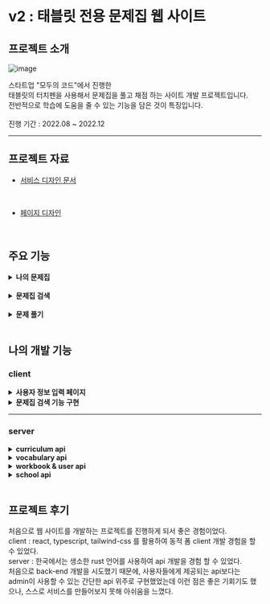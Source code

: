 # v2 : 태블릿 전용 문제집 웹 사이트

## 프로젝트 소개

![image](https://github.com/HungKungE/Jogiyo-v2/assets/84065412/33ff7a22-a540-4540-817a-5b3786429cb9)

스타트업 "모두의 코드"에서 진행한
</br>
태블릿의 터치펜을 사용해서 문제집을 풀고 채점 하는 사이트 개발 프로젝트입니다.
</br>
전반적으로 학습에 도움을 줄 수 있는 기능을 담은 것이 특징입니다.
</br>
</br>
진행 기간 : 2022.08 ~ 2022.12
</br>

---

## 프로젝트 자료

- [서비스 디자인 문서](https://docs.google.com/document/d/1sjdeP5pTJ3hGAOYfTTb8Vf2y_o755gf8aqhGPMYWu-M/edit#heading=h.7fet0jbsxwh6)

</br>

- [페이지 디자인](https://www.figma.com/file/Uj6PNk5oF0ZyyrbG5a6KxG/Jogiyo-v2-UI?type=design&node-id=0-1&mode=design&t=0DCZ4sSJPMo2RI8u-0)
</br>

## 주요 기능

<details>
<summary><b>나의 문제집</b></summary>
<div markdown="1">
  </br>
  내가 풀었던 문제집들을 확인하고 이어서 풀거나 오답노트 확인할 수 있다.
  </br>
  
  ![myStudyRoom1](https://github.com/HungKungE/Jogiyo-v2/assets/84065412/26154547-6306-4c09-a1f2-41a15a75cb7c)
![myStudyRoom2](https://github.com/HungKungE/Jogiyo-v2/assets/84065412/86104f46-5aaa-4199-954e-9ede14f43a47)

</div>
</details>
</br>
<details>
<summary><b>문제집 검색</b></summary>
<div markdown="1">
  </br>
  여러 조건을 통해서 문제집을 검색할 수 있다.
  </br>
  
  ![믄제집찾기](https://github.com/HungKungE/Jogiyo-v2/assets/84065412/de75c94c-bc7a-4735-b3ed-c0457e96f82e)

</div>
</details>
</br>
<details>
<summary><b>문제 풀기</b></summary>
<div markdown="1">
  </br>
  온라인으로 문제집을 풀면서 채점할 수 있다.
  </br>
  
  ![풀기](https://github.com/HungKungE/Jogiyo-v2/assets/84065412/ff15dc56-833e-4786-b4a4-ed6edf837369)
![풀기2](https://github.com/HungKungE/Jogiyo-v2/assets/84065412/e73a4d5a-2631-44ed-a176-f6b2c87e45bf)

</div>
</details>
</br>

## 나의 개발 기능

### client

<details>
<summary><b>사용자 정보 입력 페이지</b></summary>
<div markdown="1">
  </br>
  회원 가입 시, 사용자의 정보를 입력하는 페이지 디자인과 구현을 맡았다.
  </br>
  사용자의 닉네임, 학년, 학교 정보를 입력받는다.
  </br>
  
### 사용 skills
  <div>
    <img src="https://img.shields.io/badge/react-61DAFB?style=for-the-badge&logo=react&logoColor=black">
    <img src="https://img.shields.io/badge/Typescript-3178C6?style=for-the-badge&logo=typescript&logoColor=white">
    <img src="https://img.shields.io/badge/tailwindcss-F7DF1E?style=for-the-badge&logo=tailwindcss&logoColor=white">
  </div>

### 페이지 디자인

![정보입력](https://github.com/HungKungE/Jogiyo-v2/assets/84065412/fec1bed9-2f70-403c-b3a6-f403d5a9499a)

</div>
</details>

<details>
<summary><b>문제집 검색 기능 구현</b></summary>
<div markdown="1">
  </br>
  문제집 이름, 문제집 태그를 통해서 문제집을 검색하는 기능을 구현했다.
  </br>
  
### 사용 skills
  <div>
    <img src="https://img.shields.io/badge/react-61DAFB?style=for-the-badge&logo=react&logoColor=black">
    <img src="https://img.shields.io/badge/Typescript-3178C6?style=for-the-badge&logo=typescript&logoColor=white">
    <img src="https://img.shields.io/badge/tailwindcss-F7DF1E?style=for-the-badge&logo=tailwindcss&logoColor=white">
  </div>

### 페이지 디자인

![믄제집찾기](https://github.com/HungKungE/Jogiyo-v2/assets/84065412/2f6fb1cd-b74a-4e4c-b4ef-f806866dce49)

</div>
</details>

---

### server

<details>
<summary><b>curriculum api</b></summary>
<div markdown="1">
  </br>
    영어단어 암기 커리큘럼 서비스 관련 admin api를 구현했다.
  </br>
  
  - [curriculum 코드 확인](https://github.com/HungKungE/Jogiyo-v3/tree/main/code/v2/server/curriculum)
  
### 사용 skills
  <div>
    <img src="https://img.shields.io/badge/Rust-000000?style=for-the-badge&logo=rust&logoColor=white">
    <img src="https://img.shields.io/badge/sea_orm-000000?style=for-the-badge&logo=rust&logoColor=white">
    <img src="https://img.shields.io/badge/Multipart-000000?style=for-the-badge&logo=rust&logoColor=white">
  </div>
</div>
</details>

<details>
<summary><b>vocabulary api</b></summary>
<div markdown="1">
  </br>
    curriculum에서 사용하는 1일 치 단어들의 정보를 가져오는 api를 구현했다. 
  </br>

   - [vocabulary 코드 확인](https://github.com/HungKungE/Jogiyo-v3/tree/main/code/v2/server/voca)
  
### 사용 skills
  <div>
    <img src="https://img.shields.io/badge/Rust-000000?style=for-the-badge&logo=rust&logoColor=white">
    <img src="https://img.shields.io/badge/sea_orm-000000?style=for-the-badge&logo=rust&logoColor=white">
    <img src="https://img.shields.io/badge/ActiveModel-000000?style=for-the-badge&logo=rust&logoColor=white">
  </div>
</div>
</details>

<details>
<summary><b>workbook & user api</b></summary>
<div markdown="1">
  </br>
    사용자에게 제공하는 문제집 관련 데이터와 사용자의 정보를 가져오는 api를 구현했다. 
  </br>

  - [workbook 코드 확인](https://github.com/HungKungE/Jogiyo-v3/tree/main/code/v2/server/workbook)
  - [user 코드 확인](https://github.com/HungKungE/Jogiyo-v3/tree/main/code/v2/server/user)
  
### 사용 skills
  <div>
    <img src="https://img.shields.io/badge/Rust-000000?style=for-the-badge&logo=rust&logoColor=white">
    <img src="https://img.shields.io/badge/sea_orm-000000?style=for-the-badge&logo=rust&logoColor=white">
  </div>
</div>
</details>

<details>
<summary><b>school api</b></summary>
<div markdown="1">
  </br>
    공공데이터인 전국 학교 리스트 관련 api를 구현했다. 
  </br>
  
  - [school 코드 확인](https://github.com/HungKungE/Jogiyo-v3/tree/main/code/v2/server/school)
  
### 사용 skills
  <div>
    <img src="https://img.shields.io/badge/Rust-000000?style=for-the-badge&logo=rust&logoColor=white">
    <img src="https://img.shields.io/badge/sea_orm-000000?style=for-the-badge&logo=rust&logoColor=white">
    <img src="https://img.shields.io/badge/paginate-000000?style=for-the-badge&logo=rust&logoColor=white">
    <img src="https://img.shields.io/badge/ActiveModel-000000?style=for-the-badge&logo=rust&logoColor=white">
  </div>
</div>
</details>
</br>

## 프로젝트 후기

처음으로 웹 사이트를 개발하는 프로젝트를 진행하게 되서 좋은 경험이었다.
</br>
client : react, typescript, tailwind-css 를 활용하여 동적 폼 client 개발 경험을 할 수 있었다.
</br>
server : 한국에서는 생소한 rust 언어를 사용하여 api 개발을 경험 할 수 있었다.
</br>
처음으로 back-end 개발을 시도했기 때문에, 사용자들에게 제공되는 api보다는 admin이 사용할 수 있는 간단한 api 위주로 구현했었는데
이런 점은 좋은 기회기도 했으나, 스스로 서비스를 만들어보지 못해 아쉬움을 느꼈다.
